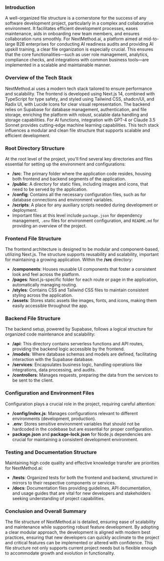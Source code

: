 ### Introduction
A well-organized file structure is a cornerstone for the success of any software development project, particularly in a complex and collaborative environment. It facilitates efficient development processes, eases maintenance, aids in onboarding new team members, and ensures collaboration runs smoothly. For NextMethod.ai, a platform aimed at mid-to-large B2B enterprises for conducting AI readiness audits and providing AI upskill training, a clear file organization is especially crucial. This ensures that the core functionalities—such as user role management, analytics, compliance checks, and integrations with common business tools—are implemented in a scalable and maintainable manner.

### Overview of the Tech Stack
NextMethod.ai uses a modern tech stack tailored to ensure performance and scalability. The frontend is developed using Next.js 14, combined with TypeScript for type safety, and styled using Tailwind CSS, shadcn/UI, and Radix UI, with Lucide Icons for clear visual representation. The backend relies on Supabase for database management, authentication, and file storage, enriching the platform with robust, scalable data handling and storage capabilities. For AI functions, integration with GPT-4 or Claude 3.5 Sonnet provides cutting-edge machine learning capabilities. This tech stack influences a modular and clean file structure that supports scalable and efficient development.

### Root Directory Structure
At the root level of the project, you'll find several key directories and files essential for setting up the environment and configurations:

- **/src**: The primary folder where the application code resides, housing both frontend and backend segments of the application.
- **/public**: A directory for static files, including images and icons, that need to be served by the application.
- **/config**: Contains all the necessary configuration files, such as for database connections and environment variables.
- **/scripts**: A place for any auxiliary scripts needed during development or deployment.
- Important files at this level include `package.json` for dependency management, `.env` files for environment configuration, and `README.md` for providing an overview of the project.

### Frontend File Structure
The frontend architecture is designed to be modular and component-based, utilizing Next.js. The structure supports reusability and scalability, important for maintaining a growing application. Within the **/src** directory:

- **/components**: Houses reusable UI components that foster a consistent look and feel across the platform.
- **/pages**: Next.js-specific folder for each route or page in the application, automatically managing routing.
- **/styles**: Contains CSS and Tailwind CSS files to maintain consistent styling across the application.
- **/assets**: Stores static assets like images, fonts, and icons, making them easily accessible throughout the app.

### Backend File Structure
The backend setup, powered by Supabase, follows a logical structure for organized code maintenance and scalability:

- **/api**: This directory contains serverless functions and API routes, providing the backend logic accessible by the frontend.
- **/models**: Where database schemas and models are defined, facilitating interaction with the Supabase database.
- **/services**: Encapsulates business logic, handling operations like integrations, data processing, and audits.
- **/controllers**: Manages requests, preparing the data from the services to be sent to the client.

### Configuration and Environment Files
Configuration plays a crucial role in the project, requiring careful attention:

- **/config/index.js**: Manages configurations relevant to different environments (development, production).
- **.env**: Stores sensitive environment variables that should not be hardcoded in the codebase but are essential for proper configuration.
- **package.json** and **package-lock.json** for Node.js dependencies are crucial for maintaining a consistent development environment.

### Testing and Documentation Structure
Maintaining high code quality and effective knowledge transfer are priorities for NextMethod.ai:

- **/tests**: Organized tests for both the frontend and backend, structured in mirrors to their respective components or services.
- **/docs**: Documentation files providing guidelines, API documentation, and usage guides that are vital for new developers and stakeholders seeking understanding of project capabilities.

### Conclusion and Overall Summary
The file structure of NextMethod.ai is detailed, ensuring ease of scalability and maintenance while supporting robust feature development. By adopting a clear modular approach, the development is aligned with modern best practices, ensuring that new developers can quickly acclimate to the project and critical features can be implemented or altered with confidence. This file structure not only supports current project needs but is flexible enough to accommodate growth and evolution in functionality.